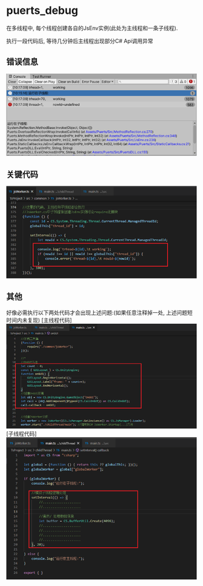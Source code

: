 # puerts_debug

在多线程中, 每个线程创建各自的JsEnv实例(此处为主线程和一条子线程).

执行一段代码后, 等待几分钟后主线程出现部分C# Api调用异常

## 错误信息
![error](./pic/error.png)


## 关键代码
![code](./pic/code.png)

## 其他
好像必需执行以下两处代码才会出现上述问题:(如果任意注释掉一处, 上述问题短时间内未复现)
[主线程代码]
![code](./pic/code_1.png)
[子线程代码]
![code](./pic/code_2.png)
